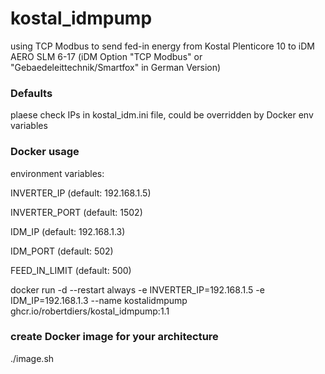 # kostal_idmpump
using TCP Modbus to send fed-in energy from Kostal Plenticore 10 to iDM AERO SLM 6-17
(iDM Option "TCP Modbus" or "Gebaedeleittechnik/Smartfox" in German Version)

### Defaults
plaese check IPs in kostal_idm.ini file, could be overridden by Docker env variables

### Docker usage

environment variables:

INVERTER_IP (default: 192.168.1.5)

INVERTER_PORT (default: 1502)

IDM_IP (default: 192.168.1.3)

IDM_PORT (default: 502)

FEED_IN_LIMIT (default: 500)

docker run -d --restart always -e INVERTER_IP=192.168.1.5 -e IDM_IP=192.168.1.3 --name kostalidmpump ghcr.io/robertdiers/kostal_idmpump:1.1

### create Docker image for your architecture
./image.sh
